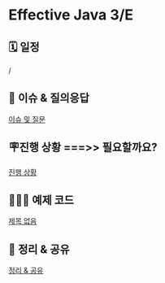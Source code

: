 # Effective Java 3/E

## 🗓️ 일정

/

## 🔔 이슈 & 질의응답

[이슈 및 질문](https://www.notion.so/95f68760b8af46208c5509fff96726a6)

## 🪧진행 상황 ===>> 필요할까요?

[진행 상황](https://www.notion.so/eeb3d659c70a465585e4fc08c77af431)

## 🧑🏻‍💻 예제 코드

[제목 없음](https://www.notion.so/e66e326b94ec4d17ac7e4e8ce3ba86e7)

## 📖 정리 & 공유

[정리 & 공유](https://www.notion.so/103e37d83a3949f2ad3e511628c18f35)
